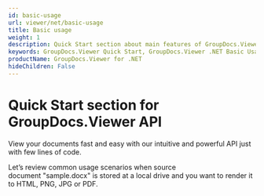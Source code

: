 ```yaml
---
id: basic-usage
url: viewer/net/basic-usage
title: Basic usage
weight: 1
description: Quick Start section about main features of GroupDocs.Viewer API, describes how to view documents with just couple lines of code. 
keywords: GroupDocs.Viewer Quick Start, GroupDocs.Viewer .NET Basic Usage, GroupDocs.Viewer Quick Start C#, GroupDocs.Viewer Get Started
productName: GroupDocs.Viewer for .NET
hideChildren: False
---
```

# Quick Start section for GroupDocs.Viewer API

View your documents fast and easy with our intuitive and powerful API just with few lines of code.

Let’s review common usage scenarios when source document "sample.docx" is stored at a local drive and you want to render it to HTML, PNG, JPG or PDF.
